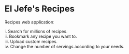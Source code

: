 # El Jefe's Recipes

Recipes web application:   

i.      Search for millions of recipes.   
ii.     Bookmark any recipe you want to.   
iii.    Upload custom recipes.   
iv.     Change the number of servings according to your needs.

